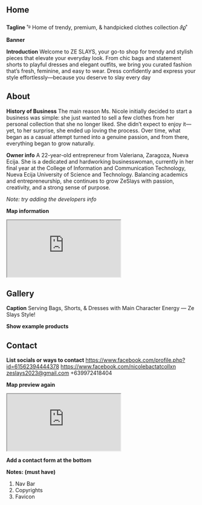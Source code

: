 ## Home
**Tagline**
˚࿔ Home of trendy, premium, & handpicked clothes collection 𝜗𝜚˚
**Banner**

**Introduction**
Welcome to ZE SLAYS, your go-to shop for trendy and stylish pieces that elevate your everyday look. From chic bags and statement shorts to playful dresses and elegant outfits, we bring you curated fashion that’s fresh, feminine, and easy to wear. Dress confidently and express your style effortlessly—because you deserve to slay every day

## About
**History of Business**
The main reason Ms. Nicole initially decided to start a business was simple: she just wanted to sell a few clothes from her personal collection that she no longer liked. She didn’t expect to enjoy it—yet, to her surprise, she ended up loving the process. Over time, what began as a casual attempt turned into a genuine passion, and from there, everything began to grow naturally.

**Owner info**
A 22-year-old entrepreneur from Valeriana, Zaragoza, Nueva Ecija. She is a dedicated and hardworking businesswoman, currently in her final year at the College of Information and Communication Technology, Nueva Ecija University of Science and Technology. Balancing academics and entrepreneurship, she continues to grow ZeSlays with passion, creativity, and a strong sense of purpose.

*Note: try adding the developers info*

**Map information**
<iframe class="map" src="https://www.google.com/maps/embed?pb=!1m18!1m12!1m3!1d1165.8173529748506!2d120.7655482958313!3d15.401031658421447!2m3!1f0!2f0!3f0!3m2!1i1024!2i768!4f13.1!3m3!1m2!1s0x3396db2be5e2e8a9%3A0xef0d38997b28ddb2!2sMaricon%20Bactat%20Store!5e0!3m2!1sen!2sph!4v1747026637340!5m2!1sen!2sph" allowfullscreen="" loading="lazy" referrerpolicy="no-referrer-when-downgrade"></iframe>

## Gallery
**Caption**
Serving Bags, Shorts, & Dresses with Main Character Energy — Ze Slays Style!

**Show example products**

## Contact
**List socials or ways to contact**
https://www.facebook.com/profile.php?id=61562394444378
https://www.facebook.com/nicolebactatcollxn
zeslays2023@gmail.com
+639972418404

**Map preview again**
<iframe class="map" src="https://www.google.com/maps/embed?pb=!1m18!1m12!1m3!1d1165.8173529748506!2d120.7655482958313!3d15.401031658421447!2m3!1f0!2f0!3f0!3m2!1i1024!2i768!4f13.1!3m3!1m2!1s0x3396db2be5e2e8a9%3A0xef0d38997b28ddb2!2sMaricon%20Bactat%20Store!5e0!3m2!1sen!2sph!4v1747026637340!5m2!1sen!2sph" allowfullscreen="" loading="lazy" referrerpolicy="no-referrer-when-downgrade"></iframe>

**Add a contact form at the bottom**

**Notes: (must have)**
1. Nav Bar
2. Copyrights
3. Favicon

